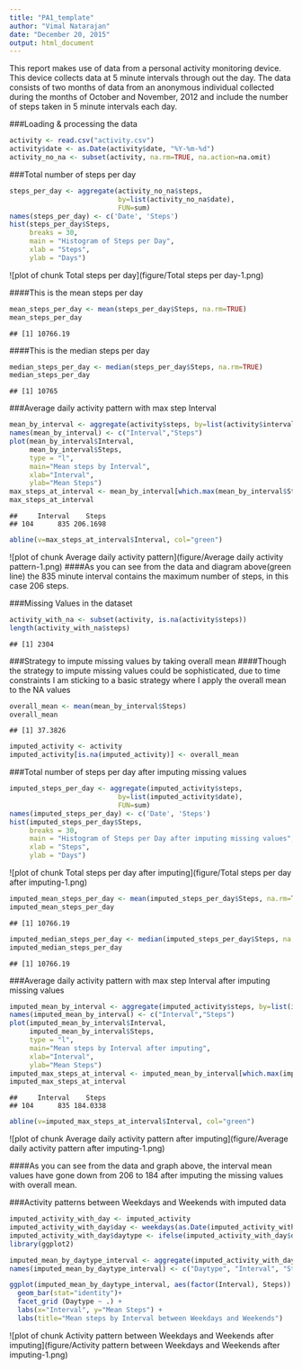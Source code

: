 ```yaml
---
title: "PA1_template"
author: "Vimal Natarajan"
date: "December 20, 2015"
output: html_document
---
```


This report makes use of data from a personal activity monitoring device. This device collects data at 5 minute intervals through out the day. The data consists of two months of data from an anonymous individual collected during the months of October and November, 2012 and include the number of steps taken in 5 minute intervals each day.

###Loading & processing the data

```r
activity <- read.csv("activity.csv")
activity$date <- as.Date(activity$date, "%Y-%m-%d")
activity_no_na <- subset(activity, na.rm=TRUE, na.action=na.omit)
```

###Total number of steps per day

```r
steps_per_day <- aggregate(activity_no_na$steps, 
                           by=list(activity_no_na$date), 
                           FUN=sum)
names(steps_per_day) <- c('Date', 'Steps')
hist(steps_per_day$Steps, 
     breaks = 30,
     main = "Histogram of Steps per Day", 
     xlab = "Steps", 
     ylab = "Days")
```

![plot of chunk Total steps per day](figure/Total steps per day-1.png) 

####This is the mean steps per day

```r
mean_steps_per_day <- mean(steps_per_day$Steps, na.rm=TRUE)
mean_steps_per_day
```

```
## [1] 10766.19
```

####This is the median steps per day

```r
median_steps_per_day <- median(steps_per_day$Steps, na.rm=TRUE)
median_steps_per_day
```

```
## [1] 10765
```

###Average daily activity pattern with max step Interval

```r
mean_by_interval <- aggregate(activity$steps, by=list(activity$interval), FUN=mean, na.rm=TRUE)
names(mean_by_interval) <- c("Interval","Steps")
plot(mean_by_interval$Interval, 
     mean_by_interval$Steps, 
     type = "l",
     main="Mean steps by Interval",
     xlab="Interval",
     ylab="Mean Steps")
max_steps_at_interval <- mean_by_interval[which.max(mean_by_interval$Steps),]
max_steps_at_interval
```

```
##     Interval    Steps
## 104      835 206.1698
```

```r
abline(v=max_steps_at_interval$Interval, col="green")
```

![plot of chunk Average daily activity pattern](figure/Average daily activity pattern-1.png) 
####As you can see from the data and diagram above(green line) the 835 minute interval contains the maximum number of steps, in this case 206 steps.

###Missing Values in the dataset

```r
activity_with_na <- subset(activity, is.na(activity$steps))
length(activity_with_na$steps)
```

```
## [1] 2304
```

###Strategy to impute missing values by taking overall mean
####Though the strategy to impute missing values could be sophisticated, due to time constraints I am sticking to a basic strategy where I apply the overall mean to the NA values

```r
overall_mean <- mean(mean_by_interval$Steps)
overall_mean
```

```
## [1] 37.3826
```

```r
imputed_activity <- activity
imputed_activity[is.na(imputed_activity)] <- overall_mean
```

###Total number of steps per day after imputing missing values

```r
imputed_steps_per_day <- aggregate(imputed_activity$steps, 
                           by=list(imputed_activity$date), 
                           FUN=sum)
names(imputed_steps_per_day) <- c('Date', 'Steps')
hist(imputed_steps_per_day$Steps, 
     breaks = 30,
     main = "Histogram of Steps per Day after imputing missing values", 
     xlab = "Steps", 
     ylab = "Days")
```

![plot of chunk Total steps per day after imputing](figure/Total steps per day after imputing-1.png) 

```r
imputed_mean_steps_per_day <- mean(imputed_steps_per_day$Steps, na.rm=TRUE)
imputed_mean_steps_per_day
```

```
## [1] 10766.19
```

```r
imputed_median_steps_per_day <- median(imputed_steps_per_day$Steps, na.rm=TRUE)
imputed_median_steps_per_day
```

```
## [1] 10766.19
```

###Average daily activity pattern with max step Interval after imputing missing values 

```r
imputed_mean_by_interval <- aggregate(imputed_activity$steps, by=list(imputed_activity$interval), FUN=mean, na.rm=TRUE)
names(imputed_mean_by_interval) <- c("Interval","Steps")
plot(imputed_mean_by_interval$Interval, 
     imputed_mean_by_interval$Steps, 
     type = "l",
     main="Mean steps by Interval after imputing",
     xlab="Interval",
     ylab="Mean Steps")
imputed_max_steps_at_interval <- imputed_mean_by_interval[which.max(imputed_mean_by_interval$Steps),]
imputed_max_steps_at_interval
```

```
##     Interval    Steps
## 104      835 184.0338
```

```r
abline(v=imputed_max_steps_at_interval$Interval, col="green")
```

![plot of chunk Average daily activity pattern after imputing](figure/Average daily activity pattern after imputing-1.png) 

####As you can see from the data and graph above, the interval mean values have gone down from 206 to 184 after imputing the missing values with overall mean.

###Activity patterns between Weekdays and Weekends with imputed data

```r
imputed_activity_with_day <- imputed_activity
imputed_activity_with_day$day <- weekdays(as.Date(imputed_activity_with_day$date))
imputed_activity_with_day$daytype <- ifelse(imputed_activity_with_day$day == "Saturday" | imputed_activity_with_day$day == "Sunday", "Weekend" , "Weekday")
library(ggplot2)

imputed_mean_by_daytype_interval <- aggregate(imputed_activity_with_day$steps, by=list(imputed_activity_with_day$daytype, imputed_activity_with_day$interval), FUN=mean)
names(imputed_mean_by_daytype_interval) <- c("Daytype", "Interval", "Steps")

ggplot(imputed_mean_by_daytype_interval, aes(factor(Interval), Steps)) +              
  geom_bar(stat="identity")+
  facet_grid (Daytype ~ .) +
  labs(x="Interval", y="Mean Steps") + 
  labs(title="Mean steps by Interval between Weekdays and Weekends")
```

![plot of chunk Activity pattern between Weekdays and Weekends after imputing](figure/Activity pattern between Weekdays and Weekends after imputing-1.png) 
